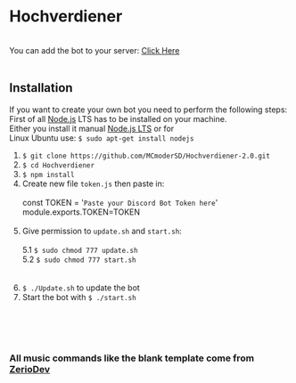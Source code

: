 # Hochverdiener
<br> You can add the bot to your server: [Click Here](https://discord.com/api/oauth2/authorize?client_id=954136734482989096&permissions=8&scope=bot)<br><br>
## Installation
If you want to create your own bot you need to perform the following steps:<br>
First of all [Node.js](https://nodejs.org/en/) LTS has to be installed on your machine.<br>
Either you install it manual [Node.js LTS](https://nodejs.org/en/download/) or for<br>
Linux Ubuntu use: `$ sudo apt-get install nodejs `<br>
1. `$ git clone https://github.com/MCmoderSD/Hochverdiener-2.0.git`
2. `$ cd Hochverdiener`
3. `$ npm install`
4. Create new file `token.js` then paste in:<br><br>
const TOKEN = '`Paste your Discord Bot Token here`'<br>
module.exports.TOKEN=TOKEN<br><br>
5. Give permission to `update.sh` and `start.sh`:<br><br>
	5.1 `$ sudo chmod 777 update.sh`<br>
	5.2 `$ sudo chmod 777 start.sh`<br><br><br>
6. `$ ./Update.sh` to update the bot<br>
7. Start the bot with `$ ./start.sh`<br><br><br><br><br>
### All music commands like the blank template come from [ZerioDev](https://github.com/ZerioDev/Music-bot "Zerio")
